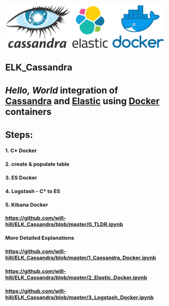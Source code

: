 <img src='imgs/cassandra_elastic_docker.png' width='850' />


# ELK_Cassandra

# <i>Hello, World</i> integration of <u>Cassandra</u> and <u>Elastic</u> using <u>Docker</u> containers
# Steps:
### 1. C* Docker
### 2. create & populate table
### 3. ES Docker
### 4. Logstash - C* to ES
### 5. Kibana Docker


### https://github.com/will-hill/ELK_Cassandra/blob/master/0_TLDR.ipynb
  
    
    
### More Detailed Explanations

### https://github.com/will-hill/ELK_Cassandra/blob/master/1_Cassandra_Docker.ipynb
### https://github.com/will-hill/ELK_Cassandra/blob/master/2_Elastic_Docker.ipynb
### https://github.com/will-hill/ELK_Cassandra/blob/master/3_Logstash_Docker.ipynb


